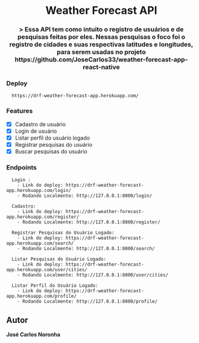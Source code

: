 <h1 align="center">
  Weather Forecast API
</h1>

<h3 align="center">>
  Essa API tem como intuito o registro de usuários e de pesquisas feitas por eles. Nessas pesquisas o foco foi o registro de cidades e suas respectivas latitudes e longitudes, para serem usadas no projeto https://github.com/JoseCarlos33/weather-forecast-app-react-native
</h3>

### Deploy

```
  https://drf-weather-forecast-app.herokuapp.com/
```
### Features

- [x] Cadastro de usuário
- [x] Login de usuário
- [x] Listar perfil do usuário logado
- [x] Registrar pesquisas do usuário
- [x] Buscar pesquisas do usuário
### Endpoints

```
  Login : 
    - Link do deploy: https://drf-weather-forecast-app.herokuapp.com/login/
    - Rodando Localmente: http://127.0.0.1:8000/login/

  Cadastro: 
    - Link do deploy: https://drf-weather-forecast-app.herokuapp.com/register/
    - Rodando Localmente: http://127.0.0.1:8000/register/

  Registrar Pesquisas do Usuário Logado:
    - Link do deploy: https://drf-weather-forecast-app.herokuapp.com/search/
    - Rodando Localmente: http://127.0.0.1:8000/search/

  Listar Pesquisas do Usuário Logado:
    - Link do deploy: https://drf-weather-forecast-app.herokuapp.com/user/cities/
    - Rodando Localmente: http://127.0.0.1:8000/user/cities/

  Listar Perfil do Usuário Logado:
    - Link do deploy: https://drf-weather-forecast-app.herokuapp.com/profile/
    - Rodando Localmente: http://127.0.0.1:8000/profile/
```
## Autor

**José Carlos Noronha**
